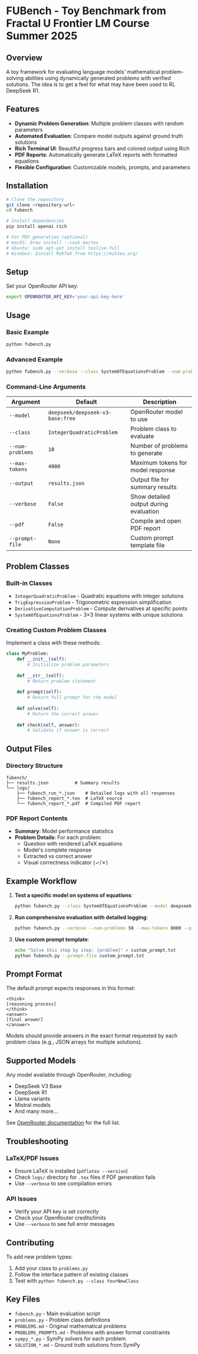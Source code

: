 # FUBench - Toy Benchmark from Fractal U Frontier LM Course Summer 2025

## Overview
A toy framework for evaluating language models' mathematical problem-solving abilities using dynamically generated problems with verified solutions.
The idea is to get a feel for what may have been used to RL DeepSeek R1.

## Features
- **Dynamic Problem Generation**: Multiple problem classes with random parameters
- **Automated Evaluation**: Compare model outputs against ground truth solutions
- **Rich Terminal UI**: Beautiful progress bars and colored output using Rich
- **PDF Reports**: Automatically generate LaTeX reports with formatted equations
- **Flexible Configuration**: Customizable models, prompts, and parameters

## Installation

```bash
# Clone the repository
git clone <repository-url>
cd fubench

# Install dependencies
pip install openai rich

# For PDF generation (optional)
# macOS: brew install --cask mactex
# Ubuntu: sudo apt-get install texlive-full
# Windows: Install MiKTeX from https://miktex.org/
```

## Setup

Set your OpenRouter API key:
```bash
export OPENROUTER_API_KEY='your-api-key-here'
```

## Usage

### Basic Example
```bash
python fubench.py
```

### Advanced Example
```bash
python fubench.py --verbose --class SystemOfEquationsProblem --num-problems 10 --pdf --model deepseek/deepseek-r1:free --max-tokens 10000
```

### Command-Line Arguments

| Argument | Default | Description |
|----------|---------|-------------|
| `--model` | `deepseek/deepseek-v3-base:free` | OpenRouter model to use |
| `--class` | `IntegerQuadraticProblem` | Problem class to evaluate |
| `--num-problems` | `10` | Number of problems to generate |
| `--max-tokens` | `4000` | Maximum tokens for model response |
| `--output` | `results.json` | Output file for summary results |
| `--verbose` | `False` | Show detailed output during evaluation |
| `--pdf` | `False` | Compile and open PDF report |
| `--prompt-file` | `None` | Custom prompt template file |

## Problem Classes

### Built-in Classes
- `IntegerQuadraticProblem` - Quadratic equations with integer solutions
- `TrigExpressionProblem` - Trigonometric expression simplification
- `DerivativeComputationProblem` - Compute derivatives at specific points
- `SystemOfEquationsProblem` - 3×3 linear systems with unique solutions

### Creating Custom Problem Classes
Implement a class with these methods:
```python
class MyProblem:
    def __init__(self):
        # Initialize problem parameters
        
    def __str__(self):
        # Return problem statement
        
    def prompt(self):
        # Return full prompt for the model
        
    def solve(self):
        # Return the correct answer
        
    def check(self, answer):
        # Validate if answer is correct
```

## Output Files

### Directory Structure
```
fubench/
├── results.json          # Summary results
└── logs/
    ├── fubench_run_*.json    # Detailed logs with all responses
    ├── fubench_report_*.tex  # LaTeX source
    └── fubench_report_*.pdf  # Compiled PDF report
```

### PDF Report Contents
- **Summary**: Model performance statistics
- **Problem Details**: For each problem:
  - Question with rendered LaTeX equations
  - Model's complete response
  - Extracted vs correct answer
  - Visual correctness indicator (✓/✗)

## Example Workflow

1. **Test a specific model on systems of equations**:
   ```bash
   python fubench.py --class SystemOfEquationsProblem --model deepseek/deepseek-r1:free --pdf
   ```

2. **Run comprehensive evaluation with detailed logging**:
   ```bash
   python fubench.py --verbose --num-problems 50 --max-tokens 8000 --pdf
   ```

3. **Use custom prompt template**:
   ```bash
   echo "Solve this step by step: {problem}" > custom_prompt.txt
   python fubench.py --prompt-file custom_prompt.txt
   ```

## Prompt Format

The default prompt expects responses in this format:
```
<think>
[reasoning process]
</think>
<answer>
[final answer]
</answer>
```

Models should provide answers in the exact format requested by each problem class (e.g., JSON arrays for multiple solutions).

## Supported Models

Any model available through OpenRouter, including:
- DeepSeek V3 Base
- DeepSeek R1
- Llama variants
- Mistral models
- And many more...

See [OpenRouter documentation](https://openrouter.ai/docs) for the full list.

## Troubleshooting

### LaTeX/PDF Issues
- Ensure LaTeX is installed (`pdflatex --version`)
- Check `logs/` directory for `.tex` files if PDF generation fails
- Use `--verbose` to see compilation errors

### API Issues
- Verify your API key is set correctly
- Check your OpenRouter credits/limits
- Use `--verbose` to see full error messages

## Contributing

To add new problem types:
1. Add your class to `problems.py`
2. Follow the interface pattern of existing classes
3. Test with `python fubench.py --class YourNewClass`

## Key Files
- `fubench.py` - Main evaluation script
- `problems.py` - Problem class definitions
- `PROBLEMS.md` - Original mathematical problems
- `PROBLEMS_PROMPTS.md` - Problems with answer format constraints
- `sympy_*.py` - SymPy solvers for each problem
- `SOLUTION_*.md` - Ground truth solutions from SymPy
